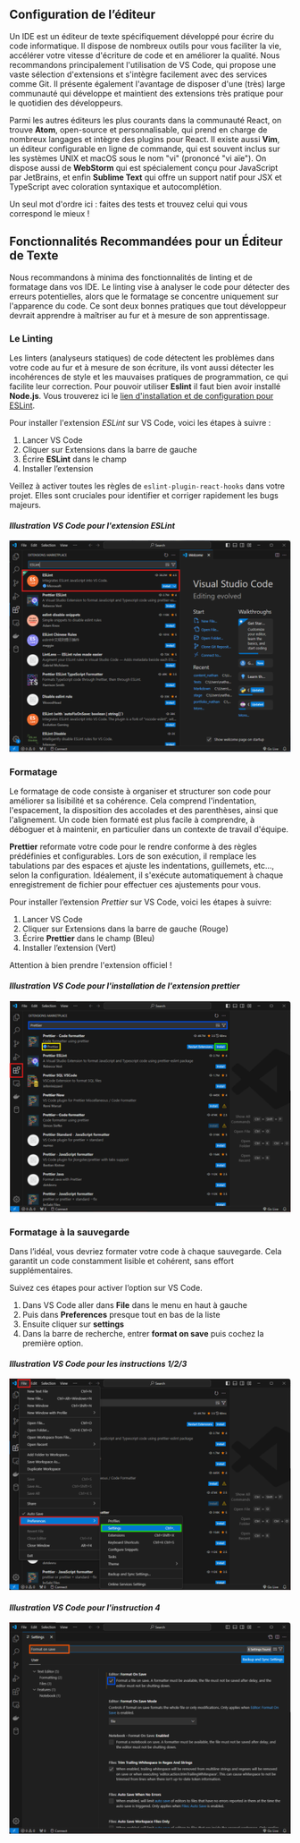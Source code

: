 ## Configuration de l’éditeur

Un IDE est un éditeur de texte spécifiquement développé pour écrire du code informatique. Il dispose de nombreux outils pour vous faciliter la vie, accélérer votre vitesse d'écriture de code et en améliorer la qualité. Nous recommandons principalement l'utilisation de VS Code, qui propose une vaste sélection d'extensions et s'intègre facilement avec des services comme Git. Il présente également l'avantage de disposer d'une (très) large communauté qui développe et maintient des extensions très pratique pour le quotidien des développeurs.

Parmi les autres éditeurs les plus courants dans la communauté React, on trouve **Atom**, open-source et personnalisable, qui prend en charge de nombreux langages et intègre des plugins pour React. Il existe aussi **Vim**, un éditeur configurable en ligne de commande, qui est souvent inclus sur les systèmes UNIX et macOS sous le nom "vi" (prononcé "vi aïe"). On dispose aussi de **WebStorm** qui est spécialement conçu pour JavaScript par JetBrains, et enfin **Sublime Text** qui offre un support natif pour JSX et TypeScript avec coloration syntaxique et autocomplétion.

Un seul mot d'ordre ici : faites des tests et trouvez celui qui vous correspond le mieux !

## Fonctionnalités Recommandées pour un Éditeur de Texte

Nous recommandons à minima des fonctionnalités de linting et de formatage dans vos IDE. Le linting vise à analyser le code pour détecter des erreurs potentielles, alors que le formatage se concentre uniquement sur l'apparence du code. Ce sont deux bonnes pratiques que tout développeur devrait apprendre à maîtriser au fur et à mesure de son apprentissage.

### Le Linting

Les linters (analyseurs statiques) de code détectent les problèmes dans votre code au fur et à mesure de son écriture, ils vont aussi détecter les incohérences de style et les mauvaises pratiques de programmation, ce qui facilite leur correction. Pour pouvoir utiliser **Eslint** il faut bien avoir installé **Node.js**. Vous trouverez ici le <a href="https://www.npmjs.com/package/eslint-config-react-app" target="_blank" title="lien d'installation et de configuration pour ESLint">lien d'installation et de configuration pour ESLint</a>.


<!-- NATHAN ICI -->
Pour installer l'extension *ESLint* sur VS Code, voici les étapes à suivre :

1. Lancer VS Code
2. Cliquer sur Extensions dans la barre de gauche 
3. Écrire <strong>ESLint</strong> dans le champ
4. Installer l’extension 

Veillez à activer toutes les règles de `eslint-plugin-react-hooks` dans votre projet. Elles sont cruciales pour identifier et corriger rapidement les bugs majeurs.

#### *Illustration VS Code pour l'extension ESLint*
<img src="img/vscode ESLint.png" alt="Illustration de VS Code pour l'extension ESLint">


### Formatage

Le formatage de code consiste à organiser et structurer son code pour améliorer sa lisibilité et sa cohérence. Cela comprend l'indentation, l'espacement, la disposition des accolades et des parenthèses, ainsi que l'alignement. Un code bien formaté est plus facile à comprendre, à déboguer et à maintenir, en particulier dans un contexte de travail d'équipe.

**Prettier** reformate votre code pour le rendre conforme à des règles prédéfinies et configurables. Lors de son exécution, il remplace les tabulations par des espaces et ajuste les indentations, guillemets, etc..., selon la configuration. Idéalement, il s'exécute automatiquement à chaque enregistrement de fichier pour effectuer ces ajustements pour vous.

Pour installer l’extension *Prettier* sur VS Code, voici les étapes à suivre:

1. Lancer VS Code
2. Cliquer sur Extensions dans la barre de gauche (Rouge)
3. Écrire <strong>Prettier</strong> dans le champ (Bleu)
4. Installer l’extension (Vert)

Attention à bien prendre l'extension officiel !

#### *Illustration VS Code pour l'installation de l'extension prettier*
<img src="img/install prettier vscode.png" alt="Illustration de VS Code pour prettier">

### Formatage à la sauvegarde

Dans l’idéal, vous devriez formater votre code à chaque sauvegarde. Cela garantit un code constamment lisible et cohérent, sans effort supplémentaires.

Suivez ces étapes pour activer l’option sur VS Code.

1. Dans VS Code aller dans **File** dans le menu en haut à gauche
2. Puis dans **Preferences** presque tout en bas de la liste
3. Ensuite cliquer sur **settings** 
4. Dans la barre de recherche, entrer **format on save** puis cochez la première option.

#### *Illustration VS Code pour les instructions 1/2/3*
<img src="img/format auto vscode 1.png" alt="Illustration de VS Code pour le Formatage à la sauvegarde 1">

#### *Illustration VS Code pour l'instruction 4*
<img src="img/format auto vscode 2.png" alt="Illustration de VS Code pour le Formatage à la sauvegarde 2">